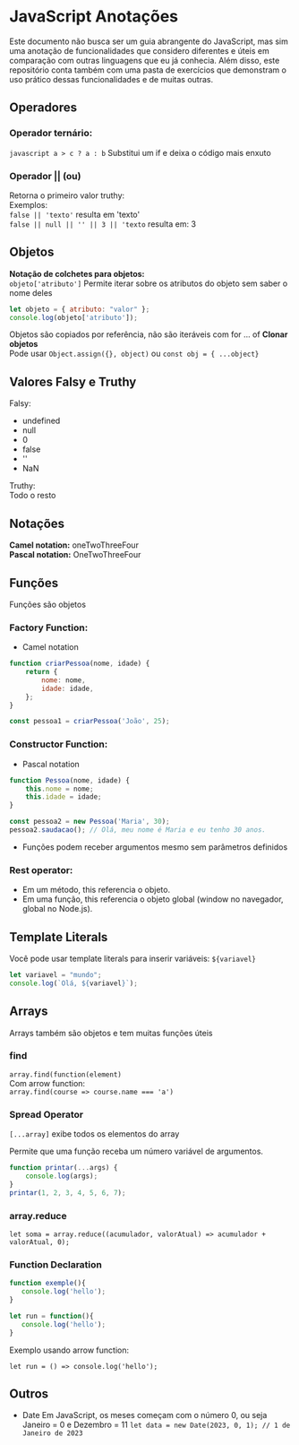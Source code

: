 # JavaScript Anotações
Este documento não busca ser um guia abrangente do JavaScript, mas sim uma anotação de funcionalidades que considero diferentes e úteis em comparação com outras linguagens que eu já conhecia. Além disso, este repositório conta também com uma pasta de exercícios que demonstram o uso prático dessas funcionalidades e de muitas outras.

## Operadores
### Operador ternário:

`javascript a > c ? a : b`
Substitui um if e deixa o código mais enxuto   
### Operador || (ou) 
Retorna o primeiro valor truthy:  
Exemplos:   
        `false || 'texto'` resulta em 'texto'   
        `false || null || '' || 3 || 'texto` resulta em: 3   

## Objetos
**Notação de colchetes para objetos:**   
`objeto['atributo']` Permite iterar sobre os atributos do objeto sem saber o nome deles

```javascript
let objeto = { atributo: "valor" };
console.log(objeto['atributo']);
```

Objetos são copiados por referência, não são iteráveis com for ... of
**Clonar objetos**   
Pode usar `Object.assign({}, object)` ou `const obj = { ...object}`

## Valores Falsy e Truthy
Falsy: 
- undefined
- null
- 0
- false
- ''
- NaN


Truthy:   
Todo o resto

## Notações
**Camel notation:** oneTwoThreeFour   
**Pascal notation:** OneTwoThreeFour   

## Funções
Funções são objetos
### Factory Function:
* Camel notation
```javascript
function criarPessoa(nome, idade) {
    return {
        nome: nome,
        idade: idade,
    };
}

const pessoa1 = criarPessoa('João', 25);
```

### Constructor Function: 
* Pascal notation
```javascript
function Pessoa(nome, idade) {
    this.nome = nome;
    this.idade = idade;
}

const pessoa2 = new Pessoa('Maria', 30);
pessoa2.saudacao(); // Olá, meu nome é Maria e eu tenho 30 anos.
```

* Funções podem receber argumentos mesmo sem parâmetros definidos

### Rest operator:
* Em um método, this referencia o objeto.
* Em uma função, this referencia o objeto global (window no navegador, global no Node.js).

## Template Literals
Você pode usar template literals para inserir variáveis: `${variavel}`
```javascript
let variavel = "mundo";
console.log(`Olá, ${variavel}`);
```

## Arrays
Arrays também são objetos e tem muitas funções úteis

### find

`array.find(function(element)`   
Com arrow function:  
`array.find(course => course.name === 'a')`   
### Spread Operator
`[...array]` exibe todos os elementos do array

Permite que uma função receba um número variável de argumentos.
```javascript
function printar(...args) {
    console.log(args);
}
printar(1, 2, 3, 4, 5, 6, 7);
```

### array.reduce

`let soma = array.reduce((acumulador, valorAtual) => acumulador + valorAtual, 0);`

### Function Declaration

```javascript
function exemple(){
   console.log('hello');
}
```

```javascript
let run = function(){
   console.log('hello');
}
```
Exemplo usando arrow function:

`let run = () => console.log('hello');`

## Outros
* Date
Em JavaScript, os meses começam com o número 0, ou seja Janeiro = 0 e Dezembro = 11
`let data = new Date(2023, 0, 1); // 1 de Janeiro de 2023`
